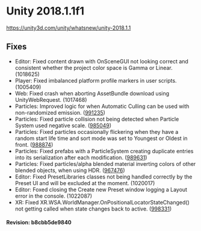 # Unity 2018.1.1f1
https://unity3d.com/unity/whatsnew/unity-2018.1.1

## Fixes

<ul>
<li>Editor: Fixed content drawn with OnSceneGUI not looking correct and consistent whether the project color space is Gamma or Linear.(1018625)</li>
<li>Player: Fixed imbalanced platform profile markers in user scripts. (1005409)</li>
<li>Web: Fixed crash when aborting AssetBundle download using UnityWebRequest. (1017468)</li>
<li>Particles: Improved logic for when Automatic Culling can be used with non-randomized emission. (<a href="https://issuetracker.unity3d.com/product/unity/issues/guid/991235">991235</a>)</li>
<li>Particles: Fixed particle collision not being detected when Particle System used negative scale. (<a href="https://issuetracker.unity3d.com/product/unity/issues/guid/985049">985049</a>)</li>
<li>Particles: Fixed particles occasionally flickering when they have a random start life time and sort mode was set to Youngest or Oldest in front. (<a href="https://issuetracker.unity3d.com/product/unity/issues/guid/988874">988874</a>)</li>
<li>Particles: Fixed prefabs with a ParticleSystem creating duplicate entries into its serialization after each modification. (<a href="https://issuetracker.unity3d.com/product/unity/issues/guid/989631">989631</a>)</li>
<li>Particles: Fixed particles/alpha blended material inverting colors of other blended objects, when using HDR. (<a href="https://issuetracker.unity3d.com/product/unity/issues/guid/967476">967476</a>)</li>
<li>Editor: Fixed PresetLibraries classes not being handled correctly by the Preset UI and will be excluded at the moment. (1020017)</li>
<li>Editor: Foxed closing the Create new Preset window logging a Layout error in the console. (1022087)</li>
<li>XR: Fixed XR.WSA.WorldManager.OnPositionalLocatorStateChanged() not getting called when state changes back to active. (<a href="https://issuetracker.unity3d.com/product/unity/issues/guid/998331">998331</a>)</li>
</ul>

#### Revision: b8cbb5de9840
